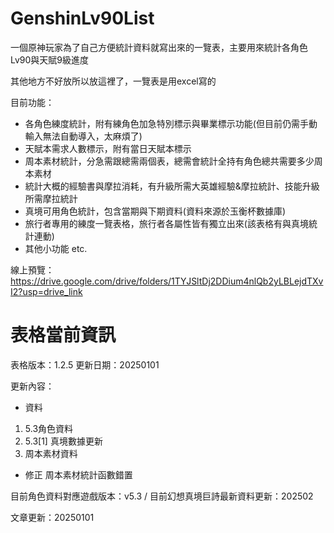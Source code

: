 # GenshinLv90List
一個原神玩家為了自己方便統計資料就寫出來的一覽表，主要用來統計各角色Lv90與天賦9級進度

其他地方不好放所以放這裡了，一覽表是用excel寫的

目前功能：
- 各角色練度統計，附有練角色加急特別標示與畢業標示功能(但目前仍需手動輸入無法自動導入，太麻煩了)
- 天賦本需求人數標示，附有當日天賦本標示
- 周本素材統計，分急需跟總需兩個表，總需會統計全持有角色總共需要多少周本素材
- 統計大概的經驗書與摩拉消耗，有升級所需大英雄經驗&摩拉統計、技能升級所需摩拉統計
- 真境可用角色統計，包含當期與下期資料(資料來源於玉衡杯數據庫)
- 旅行者專用的練度一覽表格，旅行者各屬性皆有獨立出來(該表格有與真境統計連動)
- 其他小功能 etc.

線上預覽：https://drive.google.com/drive/folders/1TYJSltDj2DDium4nlQb2yLBLejdTXvI2?usp=drive_link
# 表格當前資訊
表格版本：1.2.5 更新日期：20250101

更新內容：

-	資料
  1. 5.3角色資料
  2. 5.3[1] 真境數據更新
  3. 周本素材資料
-	修正	周本素材統計函數錯置

目前角色資料對應遊戲版本：v5.3 / 目前幻想真境巨詩最新資料更新：202502

文章更新：20250101
